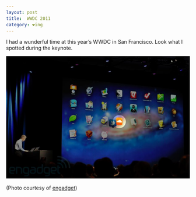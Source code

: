 ```yaml
---
layout: post
title:  WWDC 2011
category: ❤ing
---
```


I had a wunderful time at this year’s WWDC in San Francisco. Look what I
spotted during the keynote.

<div class="imgwrapper">
  <img src='/img/keynote-soundcloud.png' alt='SoundCloud app on the Keynote' />
</div>

(Photo courtesy of [engadget][engadget])

[engadget]: http://engadget.com
